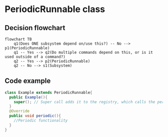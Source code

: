 # PeriodicRunnable class
## Decision flowchart
```mermaid
flowchart TB
    q1(Does ONE subsystem depend on/use this?) -- No --> p1(PeriodicRunnable)
    q1 -- Yes --> q2(Do multiple commands depend on this, or is it used outside of a command?)
    q2 -- Yes --> p2(PeriodicRunnable)
    q2 -- No --> s1(Subsystem)
```

## Code example
```java
class Example extends PeriodicRunnable{
  public Example(){
    super(); // Super call adds it to the registry, which calls the periodic method every tick
  }
  @Override
  public void periodic(){
    //Periodic functionality
  }
}
```